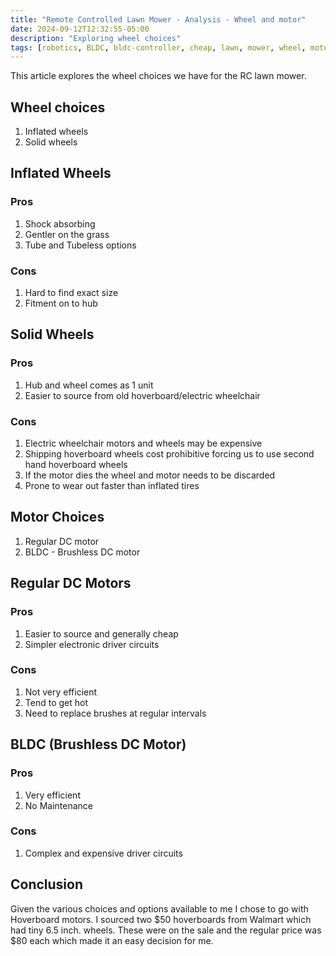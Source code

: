 ```yaml
---
title: "Remote Controlled Lawn Mower - Analysis - Wheel and motor"
date: 2024-09-12T12:32:55-05:00
description: "Exploring wheel choices"
tags: [robotics, BLDC, bldc-controller, cheap, lawn, mower, wheel, motor]
---
```


This article explores the wheel choices we have for the RC lawn mower.
<!--more-->

## Wheel choices
1. Inflated wheels
2. Solid wheels

## Inflated Wheels
### Pros
1. Shock absorbing
2. Gentler on the grass
3. Tube and Tubeless options

### Cons
1. Hard to find exact size
2. Fitment on to hub

## Solid Wheels
### Pros
1. Hub and wheel comes as 1 unit
2. Easier to source from old hoverboard/electric wheelchair

### Cons
1. Electric wheelchair motors and wheels may be expensive
2. Shipping hoverboard wheels cost prohibitive forcing us to use second hand hoverboard wheels
3. If the motor dies the wheel and motor needs to be discarded
4. Prone to wear out faster than inflated tires

## Motor Choices
1. Regular DC motor
2. BLDC - Brushless DC motor


## Regular DC Motors
### Pros
1. Easier to source and generally cheap
2. Simpler electronic driver circuits

### Cons
1. Not very efficient
2. Tend to get hot
3. Need to replace brushes at regular intervals

## BLDC (Brushless DC Motor)
### Pros
1. Very efficient
2. No Maintenance

### Cons
1. Complex and expensive driver circuits

## Conclusion
Given the various choices and options available to me I chose to go with Hoverboard motors. I sourced two $50 hoverboards from Walmart which had tiny 6.5 inch. wheels. These were on the sale and the regular price was $80 each which made it an easy decision for me.